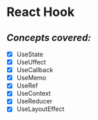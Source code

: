 # React Hook

## *Concepts covered:*

- [x] UseState
- [x] UseUffect
- [x] UseCallback
- [x] UseMemo
- [x] UseRef
- [x] UseContext
- [x] UseReducer
- [x] UseLayoutEffect

